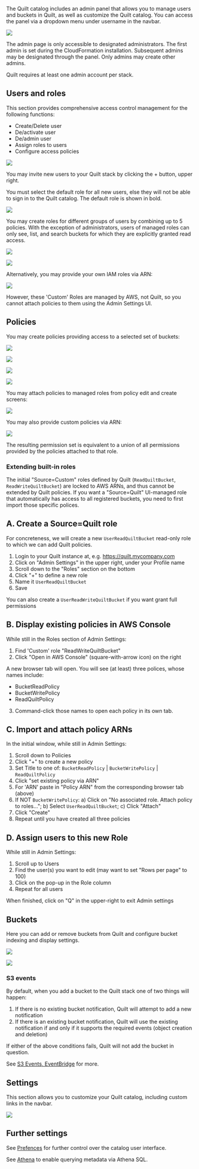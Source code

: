 The Quilt catalog includes an admin panel that allows you to manage
users and buckets in Quilt, as well as customize the Quilt catalog. You can access
the panel via a dropdown menu under username in the navbar.

![](../imgs/admin-dropdown.png)

The admin page is only accessible to designated administrators. The first admin
is set during the CloudFormation installation. Subsequent admins may be designated
through the panel. Only admins may create other admins.

Quilt requires at least one admin account per stack.


## Users and roles

This section provides comprehensive access control management for the following
functions:
* Create/Delete user
* De/activate user
* De/admin user
* Assign roles to users
* Configure access policies

![](../imgs/admin-users-roles.png)

You may invite new users to your Quilt stack by clicking the + button, upper right.

You must select the default role for all new users, else they will not be able
to sign in to the Quilt catalog. The default role is shown in bold.

![](../imgs/default-role.png)

You may create roles for different groups of users by combining up to 5 policies.
With the exception of administrators, users of managed roles can only see, list,
and search buckets for which they are explicitly granted read access.

![](../imgs/admin-role-managed-create.png)

![](../imgs/admin-role-managed-attach-policy.png)

Alternatively, you may provide your own IAM roles via ARN:

![](../imgs/admin-role-unmanaged-create.png)

However, these 'Custom' Roles are managed by AWS, not Quilt,
so you cannot attach policies to them using the Admin Settings UI.

## Policies

You may create policies providing access to a selected set of buckets:

![](../imgs/admin-policy-managed-create.png)

![](../imgs/admin-policy-managed-bucket-access-add.png)

![](../imgs/admin-policy-managed-bucket-access.png)

![](../imgs/admin-policy-managed-bucket-access-change.png)

You may attach policies to managed roles from policy edit and create screens:

![](../imgs/admin-policy-attach-to-role.png)

You may also provide custom policies via ARN:

![](../imgs/admin-policy-unmanaged-create.png)

The resulting permission set is equivalent to a union of all permissions
provided by the policies attached to that role.


### Extending built-in roles

The initial "Source=Custom" roles defined by Quilt (`ReadQuiltBucket`, `ReadWriteQuiltBucket`) are locked to AWS ARNs, and thus cannot be extended by Quilt policies.  If you want a "Source=Quilt" UI-managed role that automatically has access to all registered buckets, you need to first import those specific polices.


## A. Create a Source=Quilt role

For concreteness, we will create a new `UserReadQuiltBucket` read-only role to which we can add Quilt policies.

1. Login to your Quilt instance at, e.g. https://quilt.mycompany.com
2. Click on "Admin Settings" in the upper right, under your Profile name
3. Scroll down to the "Roles" section on the bottom
4. Click "+" to define a new role
5. Name it `UserReadQuiltBucket`
6. Save

You can also create a `UserReadWriteQuiltBucket` if you want grant full permissions

## B. Display existing policies in AWS Console

While still in the Roles section of Admin Settings:

1. Find 'Custom' role "ReadWriteQuiltBucket"
2. Click "Open in AWS Console" (square-with-arrow icon) on the right

A new browser tab will open.
You will see (at least) three polices, whose names include:
* BucketReadPolicy
* BucketWritePolicy
* ReadQuiltPolicy

3. Command-click those names to open each policy in its own tab.

## C. Import and attach policy ARNs

In the initial window, while still in Admin Settings:

1. Scroll down to Policies
2. Click "+" to create a new policy
3. Set Title to one of: `BucketReadPolicy` | `BucketWritePolicy` | `ReadQuiltPolicy`
4. Click "set existing policy via ARN"
5. For 'ARN' paste in "Policy ARN" from the corresponding browser tab (above)
6. If NOT `BucketWritePolicy`: a) Click on "No associated role. Attach policy to roles..."; b) Select `UserReadQuiltBucket`; c) Click "Attach"
7. Click "Create"
8. Repeat until you have created all three policies

## D. Assign users to this new Role

While still in Admin Settings:

1. Scroll up to Users
2. Find the user(s) you want to edit (may want to set "Rows per page" to 100)
3. Click on the pop-up in the Role column
4. Repeat for all users

When finished, click on "Q" in the upper-right to exit Admin settings

## Buckets

Here you can add or remove buckets from Quilt and configure bucket indexing and
display settings.
<!--TODO explain sub sections of bucket editor !-->

![](../imgs/admin-buckets.png)

![](../imgs/admin-buckets-add.png)

### S3 events

By default, when you add a bucket to the Quilt stack one of two things will happen:

1. If there is no existing bucket notification, Quilt will attempt to add a new notification
1. If there is an existing bucket notification, Quilt will use the existing notification if and only if it supports the required events (object creation and deletion)

If either of the above conditions fails, Quilt will not add the bucket in question.

See [S3 Events, EventBridge](EventBridge.md) for more.

## Settings

This section allows you to customize your Quilt catalog, including custom links
in the navbar.

![](../imgs/admin-settings.png)

## Further settings
See [Prefences](Preferences.md) for further control over the catalog user interface.

See [Athena](../advanced-features/athena.md) to enable querying metadata via Athena SQL.
